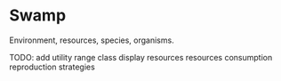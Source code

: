 # Swamp
Environment, resources, species, organisms. 

TODO:
add utility range class
display resources
resources consumption
reproduction strategies
